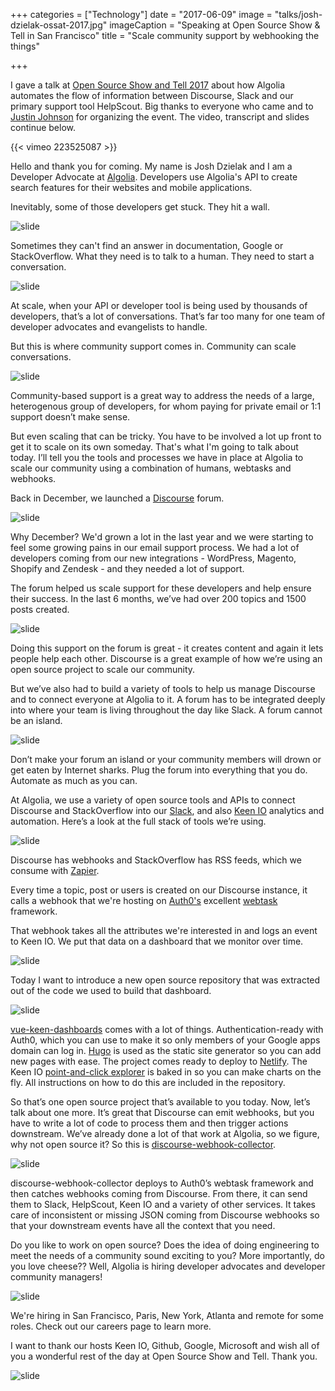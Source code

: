 +++
categories = ["Technology"]
date = "2017-06-09"
image = "talks/josh-dzielak-ossat-2017.jpg"
imageCaption = "Speaking at Open Source Show & Tell in San Francisco"
title = "Scale community support by webhooking the things"

+++

I gave a talk at [Open Source Show and Tell 2017](http://opensourceshowandtell.com) about how Algolia automates the flow of information between Discourse, Slack and our primary support tool HelpScout. Big thanks to everyone who came and to [Justin Johnson](https://taco.computer/) for organizing the event. The video, transcript and slides continue below.

{{< vimeo 223525087 >}}

Hello and thank you for coming. My name is Josh Dzielak and I am a Developer Advocate at [Algolia](https://algolia.com/). Developers use Algolia's API to create search features for their websites and mobile applications.

Inevitably, some of those developers get stuck. They hit a wall.

![slide](/images/ossat-slides/file-page2.jpg)

Sometimes they can't find an answer in documentation, Google or StackOverflow. What they need is to talk to a human. They need to start a conversation.

![slide](/images/ossat-slides/file-page3.jpg)

At scale, when your API or developer tool is being used by thousands of developers, that’s a lot of conversations. That’s far too many for one team of developer advocates and evangelists to handle.

But this is where community support comes in. Community can scale conversations.

![slide](/images/ossat-slides/file-page4.jpg)

Community-based support is a great way to address the needs of a large, heterogenous group of developers, for whom paying for private email or 1:1 support doesn’t make sense.

But even scaling that can be tricky. You have to be involved a lot up front to get it to scale on its own someday. That's what I'm going to talk about today. I’ll tell you the tools and processes we have in place at Algolia to scale our community using a combination of humans, webtasks and webhooks.

Back in December, we launched a [Discourse](https://discourse.org/) forum.

![slide](/images/ossat-slides/file-page5.jpg)

Why December? We'd grown a lot in the last year and we were starting to feel some growing pains in our email support process. We had a lot of developers coming from our new integrations - WordPress, Magento, Shopify and Zendesk - and they needed a lot of support.

The forum helped us scale support for these developers and help ensure their success. In the last 6 months, we’ve had over 200 topics and 1500 posts created.

![slide](/images/ossat-slides/file-page6.jpg)

Doing this support on the forum is great - it creates content and again it lets people help each other. Discourse is a great example of how we’re using an open source project to scale our community.

But we’ve also had to build a variety of tools to help us manage Discourse and to connect everyone at Algolia to it. A forum has to be integrated deeply into where your team is living throughout the day like Slack. A forum cannot be an island.

![slide](/images/ossat-slides/file-page7.jpg)

Don’t make your forum an island or your community members will drown or get eaten by Internet sharks. Plug the forum into everything that you do. Automate as much as you can.

At Algolia, we use a variety of open source tools and APIs to connect Discourse and StackOverflow into our [Slack](https://slack.com/), and also [Keen IO](https://keen.io/) analytics and automation. Here’s a look at the full stack of tools we’re using.

![slide](/images/ossat-slides/file-page8.jpg)

Discourse has webhooks and StackOverflow has RSS feeds, which we consume with [Zapier](https://zapier.com/).

Every time a topic, post or users is created on our Discourse instance, it calls a webhook that we're hosting on [Auth0's](https://auth0.com/) excellent [webtask](https://webtask.io/) framework.

That webhook takes all the attributes we're interested in and logs an event to Keen IO. We put that data on a dashboard that we monitor over time.

![slide](/images/ossat-slides/file-page9.jpg)

Today I want to introduce a new open source repository that was extracted out of the code we used to build that dashboard.

![slide](/images/ossat-slides/file-page10.jpg)

[vue-keen-dashboards](https://github.com/algolia/vue-keen-dashboards) comes with a lot of things. Authentication-ready with Auth0, which you can use to make it so only members of your Google apps domain can log in. [Hugo](https://gohugo.io/) is used as the static site generator so you can add new pages with ease. The project comes ready to deploy to [Netlify](https://netlify.com/). The Keen IO [point-and-click explorer](https://github.com/keen/explorer) is baked in so you can make charts on the fly. All instructions on how to do this are included in the repository.

So that’s one open source project that’s available to you today. Now, let’s talk about one more. It’s great that Discourse can emit webhooks, but you have to write a lot of code to process them and then trigger actions downstream. We’ve already done a lot of that work at Algolia, so we figure, why not open source it? So this is [discourse-webhook-collector](https://github.com/algolia/discourse-webhook-collector).

![slide](/images/ossat-slides/file-page11.jpg)

discourse-webhook-collector deploys to Auth0’s webtask framework and then catches webhooks coming from Discourse. From there, it can send them to Slack, HelpScout, Keen IO and a variety of other services. It takes care of inconsistent or missing JSON coming from Discourse webhooks so that your downstream events have all the context that you need.

Do you like to work on open source? Does the idea of doing engineering to meet the needs of a community sound exciting to you? More importantly, do you love cheese?? Well, Algolia is hiring developer advocates and developer community managers!

![slide](/images/ossat-slides/file-page12.jpg)

We're hiring in San Francisco, Paris, New York, Atlanta and remote for some roles. Check out our careers page to learn more.

I want to thank our hosts Keen IO, Github, Google, Microsoft and wish all of you a wonderful rest of the day at Open Source Show and Tell. Thank you.

![slide](/images/ossat-slides/file-page13.jpg)
